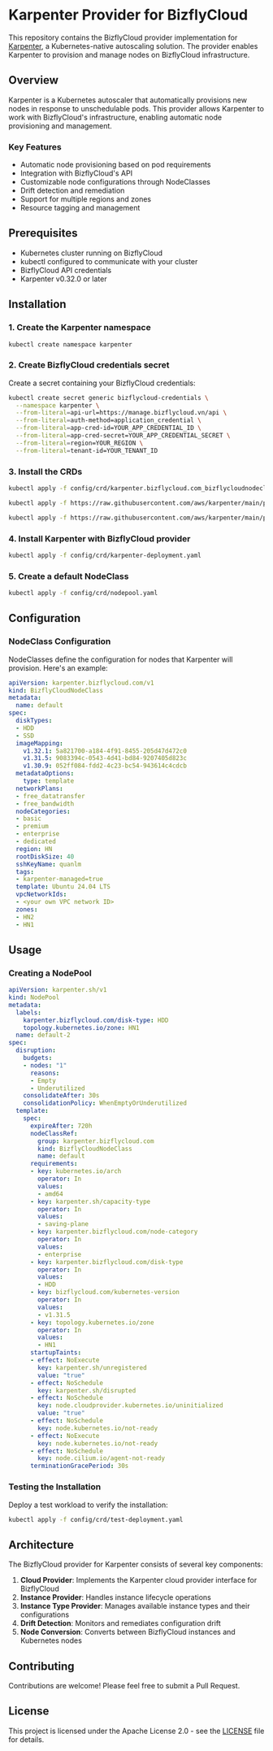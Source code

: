 # Karpenter Provider for BizflyCloud

This repository contains the BizflyCloud provider implementation for [Karpenter](https://karpenter.sh), a Kubernetes-native autoscaling solution. The provider enables Karpenter to provision and manage nodes on BizflyCloud infrastructure.

## Overview

Karpenter is a Kubernetes autoscaler that automatically provisions new nodes in response to unschedulable pods. This provider allows Karpenter to work with BizflyCloud's infrastructure, enabling automatic node provisioning and management.

### Key Features

- Automatic node provisioning based on pod requirements
- Integration with BizflyCloud's API
- Customizable node configurations through NodeClasses
- Drift detection and remediation
- Support for multiple regions and zones
- Resource tagging and management

## Prerequisites

- Kubernetes cluster running on BizflyCloud
- kubectl configured to communicate with your cluster
- BizflyCloud API credentials
- Karpenter v0.32.0 or later

## Installation

### 1. Create the Karpenter namespace

```bash
kubectl create namespace karpenter
```

### 2. Create BizflyCloud credentials secret

Create a secret containing your BizflyCloud credentials:

```bash
kubectl create secret generic bizflycloud-credentials \
  --namespace karpenter \
  --from-literal=api-url=https://manage.bizflycloud.vn/api \
  --from-literal=auth-method=application_credential \
  --from-literal=app-cred-id=YOUR_APP_CREDENTIAL_ID \
  --from-literal=app-cred-secret=YOUR_APP_CREDENTIAL_SECRET \
  --from-literal=region=YOUR_REGION \
  --from-literal=tenant-id=YOUR_TENANT_ID
```

### 3. Install the CRDs

```bash
kubectl apply -f config/crd/karpenter.bizflycloud.com_bizflycloudnodeclasses.yaml

kubectl apply -f https://raw.githubusercontent.com/aws/karpenter/main/pkg/apis/crds/karpenter.sh_nodeclaims.yaml

kubectl apply -f https://raw.githubusercontent.com/aws/karpenter/main/pkg/apis/crds/karpenter.sh_nodepools.yaml
```

### 4. Install Karpenter with BizflyCloud provider

```bash
kubectl apply -f config/crd/karpenter-deployment.yaml
```

### 5. Create a default NodeClass

```bash
kubectl apply -f config/crd/nodepool.yaml
```

## Configuration

### NodeClass Configuration

NodeClasses define the configuration for nodes that Karpenter will provision. Here's an example:

```yaml
apiVersion: karpenter.bizflycloud.com/v1
kind: BizflyCloudNodeClass
metadata:
  name: default
spec:
  diskTypes:
  - HDD
  - SSD
  imageMapping:
    v1.32.1: 5a821700-a184-4f91-8455-205d47d472c0
    v1.31.5: 9083394c-0543-4d41-bd84-9207405d823c
    v1.30.9: 052ff084-fdd2-4c23-bc54-943614c4cdcb
  metadataOptions:
    type: template
  networkPlans:
  - free_datatransfer
  - free_bandwidth
  nodeCategories:
  - basic
  - premium
  - enterprise
  - dedicated
  region: HN
  rootDiskSize: 40
  sshKeyName: quanlm
  tags:
  - karpenter-managed=true
  template: Ubuntu 24.04 LTS
  vpcNetworkIds:
  - <your own VPC network ID>
  zones:
  - HN2
  - HN1
```

## Usage

### Creating a NodePool

```yaml
apiVersion: karpenter.sh/v1
kind: NodePool
metadata:
  labels:
    karpenter.bizflycloud.com/disk-type: HDD
    topology.kubernetes.io/zone: HN1
  name: default-2
spec:
  disruption:
    budgets:
    - nodes: "1"
      reasons:
      - Empty
      - Underutilized
    consolidateAfter: 30s
    consolidationPolicy: WhenEmptyOrUnderutilized
  template:
    spec:
      expireAfter: 720h
      nodeClassRef:
        group: karpenter.bizflycloud.com
        kind: BizflyCloudNodeClass
        name: default
      requirements:
      - key: kubernetes.io/arch
        operator: In
        values:
        - amd64
      - key: karpenter.sh/capacity-type
        operator: In
        values:
        - saving-plane
      - key: karpenter.bizflycloud.com/node-category
        operator: In
        values:
        - enterprise
      - key: karpenter.bizflycloud.com/disk-type
        operator: In
        values:
        - HDD
      - key: bizflycloud.com/kubernetes-version
        operator: In
        values:
        - v1.31.5
      - key: topology.kubernetes.io/zone
        operator: In
        values:
        - HN1
      startupTaints:
      - effect: NoExecute
        key: karpenter.sh/unregistered
        value: "true"
      - effect: NoSchedule
        key: karpenter.sh/disrupted
      - effect: NoSchedule
        key: node.cloudprovider.kubernetes.io/uninitialized
        value: "true"
      - effect: NoSchedule
        key: node.kubernetes.io/not-ready
      - effect: NoExecute
        key: node.kubernetes.io/not-ready
      - effect: NoSchedule
        key: node.cilium.io/agent-not-ready
      terminationGracePeriod: 30s
```

### Testing the Installation

Deploy a test workload to verify the installation:

```bash
kubectl apply -f config/crd/test-deployment.yaml
```

## Architecture

The BizflyCloud provider for Karpenter consists of several key components:

1. **Cloud Provider**: Implements the Karpenter cloud provider interface for BizflyCloud
2. **Instance Provider**: Handles instance lifecycle operations
3. **Instance Type Provider**: Manages available instance types and their configurations
4. **Drift Detection**: Monitors and remediates configuration drift
5. **Node Conversion**: Converts between BizflyCloud instances and Kubernetes nodes

## Contributing

Contributions are welcome! Please feel free to submit a Pull Request.

## License

This project is licensed under the Apache License 2.0 - see the [LICENSE](LICENSE) file for details.
